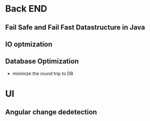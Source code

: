# Back END
## Fail Safe and Fail Fast Datastructure in Java
## IO optmization
## Database Optimization
* minimize the round trip to DB
# UI
## Angular change dedetection
